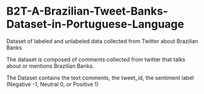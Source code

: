# B2T-A-Brazilian-Tweet-Banks-Dataset-in-Portuguese-Language
Dataset of labeled and unlabeled data collected from Twitter about Brazilian Banks

The dataset is composed of comments collected from twitter that talks about or mentions Brazilian Banks.

The Dataset contains the text comments, the tweet_id, the sentiment label (Negative -1, Neutral 0, or Positive 1) 

